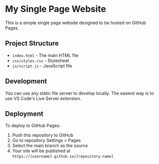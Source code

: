 # My Single Page Website

This is a simple single page website designed to be hosted on GitHub Pages.

## Project Structure

- `index.html` - The main HTML file
- `css/styles.css` - Stylesheet
- `js/script.js` - JavaScript file

## Development

You can use any static file server to develop locally. The easiest way is to use VS Code's Live Server extension.

## Deployment

To deploy to GitHub Pages:

1. Push this repository to GitHub
2. Go to repository Settings > Pages
3. Select the main branch as the source
4. Your site will be published at `https://[username].github.io/[repository-name]`
